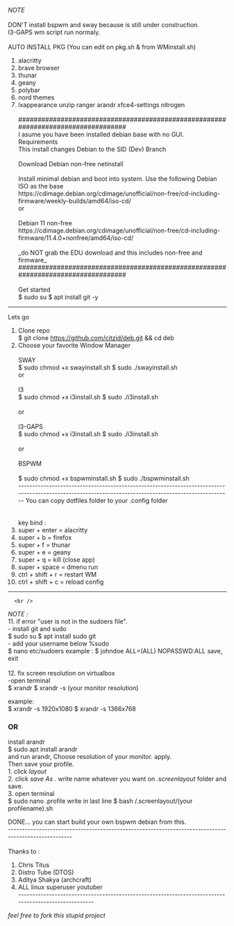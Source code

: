<p><em>NOTE</em><br />
<br />
DON&#39;T install bspwm and sway because is still under construction.<br />
I3-GAPS wm script run normaly.<br />
<br />
AUTO INSTALL PKG (You can edit on pkg.sh &amp; from WMinstall.sh)<br /></p>
<ol>
<li>alacritty<br /></li>
<li>brave browser<br /></li>
<li>thunar<br /></li>
<li>geany<br /></li>
<li>polybar<br /></li>
<li>nord themes<br /></li>
<li>lxappearance unzip ranger arandr xfce4-settings nitrogen<br /><br />
##################################################################################<br />
I asume you have been installed debian base with no GUI.<br />
Requirements<br />
This install changes Debian to the SID (Dev) Branch<br />
<br />
Download Debian non-free netinstall<br />
<br />
Install minimal debian and boot into system. Use the following Debian ISO as the base<br />
https://cdimage.debian.org/cdimage/unofficial/non-free/cd-including-firmware/weekly-builds/amd64/iso-cd/
<br />
or<br />
<br />
Debian 11 non-free <br />
https://cdimage.debian.org/cdimage/unofficial/non-free/cd-including-firmware/11.4.0+nonfree/amd64/iso-cd/ <br />
<br />
_do NOT grab the EDU download and this includes non-free and firmware_ <br />
##################################################################################<br />
<br />
Get started<br />
$ sudo su
$ apt install git -y</li>
</ol>
<hr>
<p>Lets go <br /></p>
<ol>
<li>Clone repo <br />
$ git clone <a href="https://github.com/citzid/deb.git">https://github.com/citzid/deb.git</a> &amp;&amp; cd deb<br /></li>
<li>Choose your favorite Window Manager<br /><br />
SWAY<br />
$ sudo chmod +x swayinstall.sh
$ sudo ./swayinstall.sh
<br />
or<br />
<br />  
 I3<br />
$ sudo chmod +x i3install.sh
$ sudo ./i3install.sh
<br />
<br />
or<br />
<br />
I3-GAPS<br />
$ sudo chmod +x i3install.sh
$ sudo ./i3install.sh
<br />
<br />
or<br />
<br />
BSPWM<br />
<br />
$ sudo chmod +x bspwminstall.sh
$ sudo ./bspwminstall.sh
<br />
------------------------------------------------------------------------------------------------------------------------------------------------------
You can copy dotfiles folder to your .config folder <br />
<br />
<br />
key bind : <br /></li>
<li>super + enter = alacritty <br /></li>
<li>super + b = firefox <br /></li>
<li>super + f = thunar <br /></li>
<li>super + e = geany <br /></li>
<li>super + q = kill (close app) <br /></li>
<li>super + space = dmenu run <br /></li>
<li>ctrl + shift + r = restart WM <br /></li>
<li>ctrl + shift + c = reload config<br /></li>
</ol>
<hr>
<pre><code>  &lt;br /&gt;
</code></pre>
<p><em>NOTE :</em> <br />
11. if error &quot;user is not in the sudoers file&quot;. <br />
    - install git and sudo<br />
      $ sudo su
      $ apt install sudo git
      <br /> - add your username below %sudo <br />
      $ nano etc/sudoers
      example : $ johndoe <tab> ALL=(ALL) NOPASSWD:ALL
      save, exit<br>      <br />
12. fix screen resolution on virtualbox <br />
      -open terminal
      <br />
      $ xrandr
      $ xrandr -s (your monitor resolution)
      <br /></p>
<p>example:<br />
$ xrandr -s 1920x1080
$ xrandr -s 1366x768</p>
<h3 id="or">OR</h3>
<p>install arandr<br />
$ sudo apt install arandr
<br />
and run arandr, Choose resolution of your monitor. apply.<br />
Then save your profile. <br /> 1. click <em>layout</em><br /> 2. click <em>save As</em> . write name whatever you want on <em>.screenlayout</em> folder and save. <br /> 3. open terminal <br />
$ sudo nano .profile
write in last line
$ bash /.screenlayout/(your profilename).sh</p>
<p>DONE... you can start build your own bspwm debian from this.<br />
-----------------------------------------------------------------------------------------------------<br />
<br />
Thanks to :<br /></p>
<ol>
<li>Chris Titus<br /></li>
<li>Distro Tube (DTOS)<br /></li>
<li>Aditya Shakya (archcraft)<br /></li>
<li>ALL linux superuser youtuber<br />
-----------------------------------------------------------------------------------------------------<br /></li>
</ol>
<p><em><em>feel free to fork this stupid project</em></em></p>
